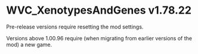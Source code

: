 # WVC_XenotypesAndGenes v1.78.22
 
Pre-release versions require resetting the mod settings.

Versions above 1.00.96 require (when migrating from earlier versions of the mod) a new game.